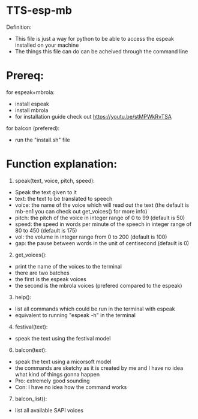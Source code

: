 # TTS-esp-mb
Definition:
- This file is just a way for python to be able to access the espeak installed on your machine 
- The things this file can do can be acheived through the command line

# Prereq:

for espeak+mbrola:
- install espeak
- install mbrola
- for installation guide check out <https://youtu.be/stMPWkRvTSA>

for balcon (prefered):
- run the "install.sh" file


# Function explanation:

1. speak(text, voice, pitch, speed):
  - Speak the text given to it
  - text: the text to be translated to speech
  - voice: the name of the voice which will read out the text
    (the default is mb-en1 you can check out get_voices() for more info)
  - pitch: the pitch of the voice in integer range of 0 to 99 (default is 50)
  - speed: the speed in words per minute of the speech in integer range of 80 to 450 (default is 175)
  - vol: the volume in integer range from 0 to 200 (default is 100)
  - gap: the pause between words in the unit of centisecond (default is 0)

2. get_voices():
  - print the name of the voices to the terminal
  - there are two batches 
  - the first is the espeak voices
  - the second is the mbrola voices (prefered compared to the espeak)

3. help():
  - list all commands which could be run in the terminal with espeak
  - equivalent to running "espeak -h" in the terminal

4. festival(text):
  - speak the text using the festival model

6. balcon(text):
  - speak the text using a micorsoft model
  - the commands are sketchy as it is created by me and I have no idea what kind of things gonna happen
  - Pro: extremely good sounding
  - Con: I have no idea how the command works

7. balcon_list():
  - list all available SAPI voices
